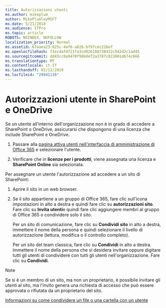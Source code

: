 ```yaml
---
title: Autorizzazioni utenti
ms.author: mikeplum
author: MikePlumleyMSFT
ms.date: 5/21/2018
ms.audience: ITPro
ms.topic: article
ROBOTS: NOINDEX, NOFOLLOW
localization_priority: Normal
ms.assetid: 67aaea23-025c-4af6-a826-bf97cec216ef
ms.openlocfilehash: f1ecdafdf21fa3cd026108738432c942d2c1ad45
ms.sourcegitcommit: dd43cc0a9470f98b8ef2a3787c823801d674c666
ms.translationtype: MT
ms.contentlocale: it-IT
ms.lasthandoff: 02/12/2019
ms.locfileid: "29941116"
---
```

# <a name="user-permissions-in-sharepoint-and-onedrive"></a>Autorizzazioni utente in SharePoint e OneDrive

Se un utente all'interno dell'organizzazione non è in grado di accedere a SharePoint o OneDrive, assicurarsi che dispongono di una licenza che include SharePoint e OneDrive. 
  
1. Passare alla [pagina attiva utenti nell'interfaccia di amministrazione di Office 365](https://portal.office.com/adminportal/home#/users) e selezionare l'utente. 
    
2. Verificare che in **licenze per i prodotti**, viene assegnata una licenza e **SharePoint Online** sia selezionata. 
    
 Per assegnare un utente l'autorizzazione ad accedere a un sito di SharePoint: 
  
1. Aprire il sito in un web browser.
    
2. Se il sito appartiene a un gruppo di Office 365, fare clic sull'icona impostazioni in alto a destra e quindi fare clic su **autorizzazioni sito**. Fare clic su **Invita utenti**e quindi fare clic aggiungere membri al gruppo di Office 365 o condividere solo il sito. 
    
    Per un sito di comunicazione, fare clic su **Condividi sito** in alto a destra, immettere il nome della persona e quindi selezionare il livello di autorizzazione (lettura, modifica o il controllo completo). 
    
    Per un sito del team classica, fare clic su **Condividi** in alto a destra. Immettere il nome della persona che si desidera invitare oppure digitare tutti gli utenti di condividere con tutti gli utenti nell'organizzazione. Fare clic su **Condividi**.
    
> [!NOTE]
> Se si è un membro di un sito, ma non un proprietario, è possibile invitare gli utenti al sito, ma l'invito genera una richiesta di accesso che può essere approvata o rifiutata da un proprietario del sito. 
  
[Informazioni su come condividere un file o una cartella con un utente](https://go.microsoft.com/fwlink/?linkid=533408)
  

